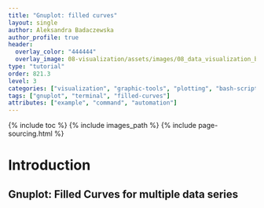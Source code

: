 ```yaml
---
title: "Gnuplot: filled curves"
layout: single
author: Aleksandra Badaczewska
author_profile: true
header:
  overlay_color: "444444"
  overlay_image: 08-visualization/assets/images/08_data_visualization_banner.png
type: "tutorial"
order: 821.3
level: 3
categories: ["visualization", "graphic-tools", "plotting", "bash-scripting"]
tags: ["gnuplot", "terminal", "filled-curves"]
attributes: ["example", "command", "automation"]
---
```


{% include toc %}
{% include images_path %}
{% include page-sourcing.html %}


# Introduction

## Gnuplot: Filled Curves for multiple data series
